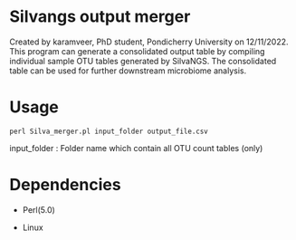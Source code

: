 # Silvangs output merger
Created by karamveer, PhD student, Pondicherry University on 12/11/2022.
This program can generate a consolidated output table by compiling individual sample OTU tables generated by SilvaNGS. The consolidated table can be used for further downstream microbiome analysis.


# Usage
`perl Silva_merger.pl input_folder output_file.csv`

input_folder : Folder name which contain all OTU count tables (only)

# Dependencies
- Perl(5.0)

- Linux
